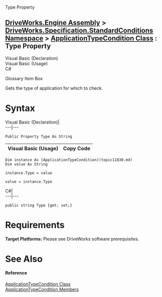 Type Property   
  
[DriveWorks.Engine Assembly](topic2156.md) > [DriveWorks.Specification.StandardConditions Namespace](topic11828.md) > [ApplicationTypeCondition Class](topic11830.md) : Type Property  
---  
  
Visual Basic (Declaration)    
Visual Basic (Usage)    
C# 

Glossary Item Box

Gets the type of application for which to check. 

# Syntax

Visual Basic (Declaration)|   
---|---  
      
    
    Public Property Type As String  
  
Visual Basic (Usage)| Copy Code  
---|---  
      
    
    Dim instance As [ApplicationTypeCondition](topic11830.md)
    Dim value As String
     
    instance.Type = value
     
    value = instance.Type  
  
C#|   
---|---  
      
    
    public string Type {get; set;}  
  
# Requirements

**Target Platforms:** Please see DriveWorks software prerequisites.

# See Also

#### Reference

[ApplicationTypeCondition Class](topic11830.md)   
[ApplicationTypeCondition Members](topic11831.md)


